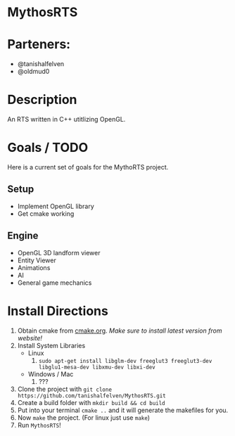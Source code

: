 MythosRTS
===

# Parteners: 
 - @tanishalfelven
 - @oldmud0

# Description
An RTS written in C++ utitlizing OpenGL.

# Goals / TODO
Here is a current set of goals for the MythoRTS project.

## Setup
 - Implement OpenGL library
 - Get cmake working

## Engine
 - OpenGL 3D landform viewer
 - Entity Viewer
 - Animations
 - AI
 - General game mechanics

# Install Directions
1. Obtain cmake from [cmake.org](http://www.cmake.org/download/). _Make sure to install latest version from website!_
2. Install System Libraries
	- Linux
		1. `sudo apt-get install libglm-dev freeglut3 freeglut3-dev libglu1-mesa-dev libxmu-dev libxi-dev`
	- Windows / Mac
		1. ???
3. Clone the project with `git clone https://github.com/tanishalfelven/MythosRTS.git`
4. Create a build folder with `mkdir build && cd build`
5. Put into your terminal `cmake ..` and it will generate the makefiles for you.
6. Now `make` the project. (For linux just use `make`)
7. Run `MythosRTS`!